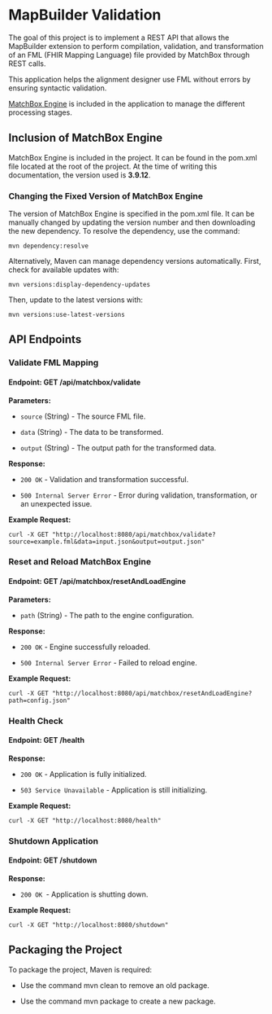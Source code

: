 # MapBuilder Validation

The goal of this project is to implement a REST API that allows the MapBuilder extension to perform compilation, validation, and transformation of an FML (FHIR Mapping Language) file provided by MatchBox through REST calls.

This application helps the alignment designer use FML without errors by ensuring syntactic validation.

[MatchBox Engine](https://github.com/ahdis/matchbox) is included in the application to manage the different processing stages.

## Inclusion of MatchBox Engine

MatchBox Engine is included in the project. It can be found in the pom.xml file located at the root of the project.
At the time of writing this documentation, the version used is **3.9.12**.

### Changing the Fixed Version of MatchBox Engine

The version of MatchBox Engine is specified in the pom.xml file. It can be manually changed by updating the version number and then downloading the new dependency.
To resolve the dependency, use the command:

```shell
mvn dependency:resolve
```

Alternatively, Maven can manage dependency versions automatically.
First, check for available updates with:

```shell
mvn versions:display-dependency-updates
```

Then, update to the latest versions with:

```shell
mvn versions:use-latest-versions
```


## API Endpoints

### Validate FML Mapping

#### Endpoint: GET /api/matchbox/validate

**Parameters:**

- ```source``` (String) - The source FML file.

- ```data``` (String) - The data to be transformed.

- ```output``` (String) - The output path for the transformed data.

**Response:**

- ```200 OK``` - Validation and transformation successful.

- ```500 Internal Server Error``` - Error during validation, transformation, or an unexpected issue.

**Example Request:**

```shell
curl -X GET "http://localhost:8080/api/matchbox/validate?source=example.fml&data=input.json&output=output.json"
```
### Reset and Reload MatchBox Engine

#### Endpoint: GET /api/matchbox/resetAndLoadEngine

**Parameters:**

- ```path``` (String) - The path to the engine configuration.

**Response:**

- ```200 OK``` - Engine successfully reloaded.

- ```500 Internal Server Error``` - Failed to reload engine.

**Example Request:**

```shell
curl -X GET "http://localhost:8080/api/matchbox/resetAndLoadEngine?path=config.json"
```

### Health Check

#### Endpoint: GET /health

**Response:**

- ```200 OK``` - Application is fully initialized.

- ```503 Service Unavailable``` - Application is still initializing.

**Example Request:**

```shell
curl -X GET "http://localhost:8080/health"
```

### Shutdown Application

#### Endpoint: GET /shutdown

**Response:**

- ```200 OK ```- Application is shutting down.

**Example Request:**

```shell
curl -X GET "http://localhost:8080/shutdown"
```


## Packaging the Project

To package the project, Maven is required:

- Use the command mvn clean to remove an old package.

- Use the command mvn package to create a new package.

